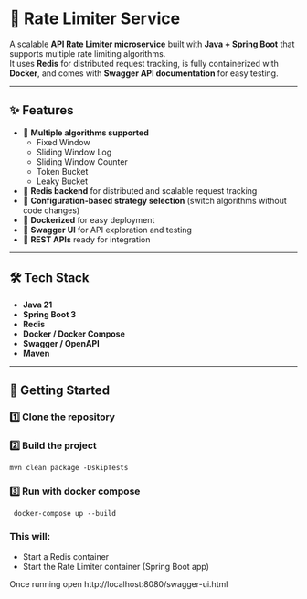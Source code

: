 # 🚦 Rate Limiter Service

A scalable **API Rate Limiter microservice** built with **Java + Spring Boot** that supports multiple rate limiting algorithms.  
It uses **Redis** for distributed request tracking, is fully containerized with **Docker**, and comes with **Swagger API documentation** for easy testing.

---

## ✨ Features
- 🔹 **Multiple algorithms supported**
  - Fixed Window
  - Sliding Window Log
  - Sliding Window Counter
  - Token Bucket
  - Leaky Bucket
- 🔹 **Redis backend** for distributed and scalable request tracking
- 🔹 **Configuration-based strategy selection** (switch algorithms without code changes)
- 🔹 **Dockerized** for easy deployment
- 🔹 **Swagger UI** for API exploration and testing
- 🔹 **REST APIs** ready for integration

---

## 🛠️ Tech Stack
- **Java 21**
- **Spring Boot 3**
- **Redis**
- **Docker / Docker Compose**
- **Swagger / OpenAPI**
- **Maven**

---

## 🚀 Getting Started

### 1️⃣ Clone the repository
### 2️⃣ Build the project
  ``` mvn clean package -DskipTests ```
### 3️⃣ Run with docker compose
  ``` docker-compose up --build```

### This will:
  - Start a Redis container
  - Start the Rate Limiter container (Spring Boot app)

Once running open http://localhost:8080/swagger-ui.html